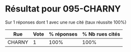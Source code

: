 # Résultat pour 095-CHARNY

Sur 1 réponses dont 1 avec une rue cité (taux réussite 100%)

| Rue | Vote | % réponses | % Nb rues cités|
|-----|------|------------|----------------|
| CHARNY | 1 | 100% | 100%|
